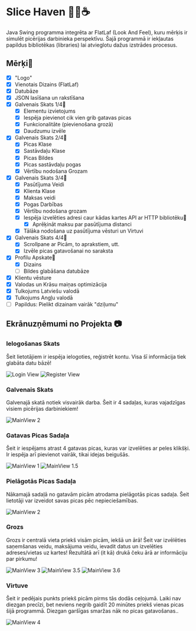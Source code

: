 # Slice Haven 🍕🏪☕
Java Swing programma integrēta ar FlatLaf (Look And Feel), kuru mērķis ir simulēt picērijas darbinieka perspektīvu.
Šajā programmā ir iekļautas papildus bibliotēkas (libraries) lai atvieglotu dažus izstrādes procesus.

## Mērķi🏹
- [x] "Logo" 
- [x] Vienotais Dizains (FlatLaf)
- [x] Datubāze
- [x] JSON lasīšana un rakstīšana
- [x] Galvenais Skats 1/4🎯
  - [x] Elementu izvietojums 
  - [x] Iespēja pievienot cik vien grib gatavas picas
  - [x] Funkcionalitāte (pievienošana grozā)
  - [x] Daudzumu izvēle
- [x] Galvenais Skats 2/4🎯
  - [x] Picas Klase
  - [x] Sastāvdaļu Klase
  - [x] Picas Bildes
  - [x] Picas sastāvdaļu pogas
  - [x] Vērtību nodošana Grozam
- [x] Galvenais Skats 3/4🎯
  - [x] Pasūtījuma Veidi
  - [x] Klienta Klase
  - [x] Maksas veidi
  - [x] Pogas Darbības 
  - [x] Vērtību nodošana grozam
  - [x] Iespēja izvelēties adresi caur kādas kartes API ar HTTP bibliotēku🎯
    - [x] Aprēķināt maksu par pasūtījuma distanci
  - [x] Tālāka nodošana uz pasūtījuma vēsturi un Virtuvi    
- [x] Galvenais Skats 4/4🎯
  - [x] Scrollpane ar Picām, to aprakstiem, utt.
  - [x] Izvēle picas gatavošanai no saraksta
- [x] Profilu Apskate🎯
  - [x] Dizains
  - [ ] Bildes glabāšana datubāze
- [x] Klientu vēsture    
- [x] Valodas un Krāsu maiņas optimizācija
- [x] Tulkojums Latviešu valodā
- [x] Tulkojums Angļu valodā
- [ ] Papildus: Pielikt dizainam vairāk "dziļumu"
      
## Ekrānuzņēmumi no Projekta 📷
### Ielogošanas Skats
Šeit lietotājiem ir iespēja ielogoties, reģistrēt kontu. Visa šī informācija tiek glabāta datu bāzē!

![Login View](https://github.com/JanisNied/Niedols_Pica/assets/122255186/3b64859f-f6f5-41d8-a1ec-28180f492140)
![Register View](https://github.com/JanisNied/Niedols_Pica/assets/122255186/9ef8bd2d-a491-40fa-a190-7c077870cd83)

### Galvenais Skats
Galvenajā skatā notiek visvairāk darba. Šeit ir 4 sadaļas, kuras vajadzīgas visiem picērijas darbiniekiem!

![MainView 2](https://github.com/JanisNied/Niedols_Pica/assets/122255186/c95f6f40-c4da-42d5-a13a-50b7014c7640)

### Gatavas Picas Sadaļa
Šeit ir iespējams atrast 4 gatavas picas, kuras var izvelēties ar peles klikšķi. Ir iespēja arī pievienot vairāk, tikai idejas beigušās.

![MainView 1](https://github.com/JanisNied/Niedols_Pica/assets/122255186/de99bbbb-09af-4492-8a9c-959020cc1301)
![MainView 1.5](https://github.com/JanisNied/Niedols_Pica/assets/122255186/c6cc3655-b086-4b13-8633-73cb9897f483)

### Pielāgotās Picas Sadaļa
Nākamajā sadaļā no gatavām picām atrodama pielāgotās picas sadaļa. Šeit lietotāji var izveidot savas picas pēc nepieciešamības.

![MainView 2](https://github.com/JanisNied/Niedols_Pica/assets/122255186/94f09c9e-af38-4e2e-8158-73e439df4f91)

### Grozs
Grozs ir centralā vieta priekš visām picām, iekšā un ārā! Šeit var izvēlēties saņemšanas veidu, maksājuma veidu, ievadit datus un izvelēties adreses/vietas uz kartes!
Rezultātā arī (it kā) drukā čeku ārā ar informāciju par pirkumu!

![MainView 3](https://github.com/JanisNied/Niedols_Pica/assets/122255186/078a85f4-7809-46f7-b9ed-062f3cd10559)
![MainView 3.5](https://github.com/JanisNied/Niedols_Pica/assets/122255186/f978bb06-270e-4b2f-a3e3-eb12626d4536)
![MainView 3.6](https://github.com/JanisNied/Niedols_Pica/assets/122255186/629d380a-3ceb-475b-bd45-45fa04c866e4)

### Virtuve
Šeit ir pedējais punkts priekš picām pirms tās dodās ceļojumā. Laiki nav diezgan precīzi, bet neviens negrib gaidīt 20 minūtes priekš vienas picas šijā programmā.
Diezgan garšīgas smaržas nāk no picas gatavošanas..

![MainView 4](https://github.com/JanisNied/Niedols_Pica/assets/122255186/24911cf7-65de-4918-a42c-dcc407bb120e)


